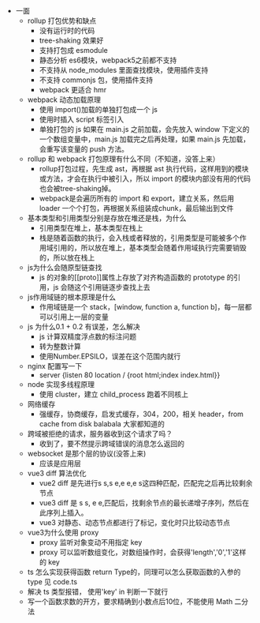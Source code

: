 - 一面
  - rollup 打包优势和缺点
    - 没有运行时的代码
    - tree-shaking 效果好
    - 支持打包成 esmodule
    - 静态分析 es6模块，webpack5之前都不支持
    - 不支持从 node_modules 里面查找模块，使用插件支持
    - 不支持 commonjs 包，使用插件支持
    - webpack 更适合 hmr
  - webpack 动态加载原理
    - 使用 import()加载的单独打包成一个 js
    - 使用时插入 script 标签引入
    - 单独打包的 js 如果在 main.js 之前加载，会先放入 window 下定义的一个数组变量中，main.js 加载完之后再处理，如果 main.js 先加载，会重写该变量的 push 方法。
  - rollup 和 webpack 打包原理有什么不同（不知道，没答上来）
    - rollup打包过程，先生成 ast，再根据 ast 执行代码，这样用到的模块或方法，才会在执行中被引入，所以 import 的模块内部没有用的代码也会被tree-shaking掉。
    - webpack是会遍历所有的 import 和 export，建立关系，然后用 loader 一个个打包，再根据关系组装成chunk，最后输出到文件
  - 基本类型和引用类型分别是存放在堆还是栈，为什么
    - 引用类型在堆上，基本类型在栈上
    - 栈是随着函数的执行，会入栈或者释放的，引用类型是可能被多个作用域引用的，所以放在堆上，基本类型会随着作用域执行完需要销毁的，所以放在栈上
  - js为什么会随原型链查找
    - js 的对象的[[proto]]属性上存放了对齐构造函数的 prototype 的引用，js 会随这个引用链逐步查找上去
  - js作用域链的根本原理是什么
    - 作用域链是一个 stack，[window, function a, function b]，每一层都可以引用上一层的变量
  - js 为什么0.1 + 0.2 有误差，怎么解决
    - js 计算双精度浮点数的标注问题
    - 转为整数计算
    - 使用Number.EPSILO，误差在这个范围内就行
  - nginx 配置写一下
    - server {listen 80 location / {root html;index index.html}}
  - node 实现多线程原理
    - 使用 cluster，建立 child_process 跑着不同核上
  - 网络缓存
    - 强缓存，协商缓存，启发式缓存，304，200，相关 header，from cache from disk balabala 大家都知道的
  - 跨域被拒绝的请求，服务器收到这个请求了吗？
    - 收到了，要不然提示跨域错误的消息怎么返回的
  - websocket 是那个层的协议(没答上来)
    - 应该是应用层
  - vue3 diff 算法优化
    - vue2 diff 是先进行s s,s e,e e,e s这四种匹配，匹配完之后再比较剩余节点
    - vue3 diff 是 s s, e e,匹配后，找剩余节点的最长递增子序列，然后在此序列上插入。
    - vue3 对静态、动态节点都进行了标记，变化时只比较动态节点
  - vue3为什么使用 proxy
    - proxy 监听对象变动不用指定 key
    - proxy 可以监听数组变化，对数组操作时，会获得'length','0','1'这样的 key
  - ts 怎么实现获得函数 return Type的，同理可以怎么获取函数的入参的 type
    见 code.ts
  - 解决 ts 类型报错， 使用'key' in 判断一下就行
  - 写一个函数求数的开方，要求精确到小数点后10位，不能使用 Math
    二分法